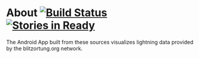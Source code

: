 # About [![Build Status](https://travis-ci.org/wuan/bo-android.svg?branch=master)](https://travis-ci.org/wuan/bo-android)[![Stories in Ready](https://badge.waffle.io/wuan/bo-android.svg?label=ready&title=Ready)](http://waffle.io/wuan/bo-android)

The Android App built from these sources visualizes lightning data provided by the blitzortung.org network.

